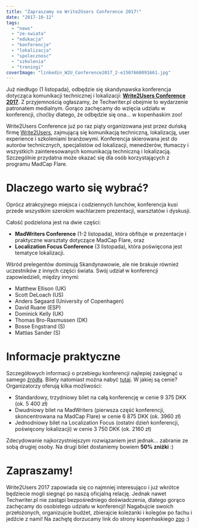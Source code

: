 ```yaml
---
title: "Zapraszamy na Write2Users Conference 2017!"
date: "2017-10-12"
tags:
  - "news"
  - "ze-swiata"
  - "edukacja"
  - "konferencje"
  - "lokalizacja"
  - "spolecznosc"
  - "szkolenia"
  - "treningi"
coverImage: "linkedin_W2U_Conference2017_2-e1507660091661.jpg"
---
```


Już niedługo (1 listopada), odbędzie się skandynawska konferencja dotycząca
komunikacji technicznej i lokalizacji:
[**Write2Users Conference 2017**](http://write2users.com/w2u-conference-2017/).
Z przyjemnością ogłaszamy, że Techwriter.pl obejmie to wydarzenie patronatem
medialnym. Gorąco zachęcamy do wzięcia udziału w konferencji, choćby dlatego, że
odbędzie się ona... w kopenhaskim zoo!

Write2Users Conference już po raz piąty organizowana jest przez duńską firmę
[Write2Users](http://write2users.com), zajmującą się komunikacją techniczną,
lokalizacją, user experience i szkoleniami branżowymi. Konferencja skierowana
jest do autorów technicznych, specjalistów od lokalizacji, menedżerów, tłumaczy
i wszystkich zainteresowanych komunikacją techniczną i lokalizacją. Szczególnie
przydatna może okazać się dla osób korzystających z programu MadCap Flare.

# Dlaczego warto się wybrać?

Oprócz atrakcyjnego miejsca i codziennych lunchów, konferencja kusi przede
wszystkim szerokim wachlarzem prezentacji, warsztatów i dyskusji.

Całość podzielona jest na dwie części:

- **MadWriters Conference** (1-2 listopada), która obfituje w prezentacje i
  praktyczne warsztaty dotyczące MadCap Flare, oraz
- **Localization Focus Conference** (3 listopada), która poświęcona jest
  tematyce lokalizacji.

Wśród prelegentów dominują Skandynawowie, ale nie brakuje również uczestników z
innych części świata. Swój udział w konferencji zapowiedzieli, między innymi:

- Matthew Ellison (UK)
- Scott DeLoach (US)
- Anders Søgaard (University of Copenhagen)
- David Ruane (ESP)
- Dominick Kelly (UK)
- Thomas Bro-Rasmussen (DK)
- Bosse Engstrand (S)
- Mattias Sander (S)

# Informacje praktyczne

Szczegółowych informacji o przebiegu konferencji najlepiej zasięgnąć u samego
[źródła](http://write2users.com/w2u-conference-2017/). Bilety natomiast można
nabyć [tutaj](http://write2users.com/conference-2017-order-ticket/). W jakiej są
cenie? Organizatorzy oferują kilka możliwości:

- Standardowy, trzydniowy bilet na całą konferencję w cenie 9 375 DKK (ok. 5 400
  zł)
- Dwudniowy bilet na MadWriters (pierwsza część konferencji, skoncentrowana na
  MadCap Flare) w cenie 6 875 DKK (ok. 3960 zł)
- Jednodniowy bilet na Localization Focus (ostatni dzień konferencji, poświęcony
  lokalizacji) w cenie 3 750 DKK (ok. 2160 zł)

Zdecydowanie najkorzystniejszym rozwiązaniem jest jednak... zabranie ze sobą
drugiej osoby. Na drugi bilet dostaniemy bowiem **50% zniżki** :)

# Zapraszamy!

Write2Users 2017 zapowiada się co najmniej interesująco i już wkrótce będziecie
mogli siegnąć po naszą oficjalną relację. Jednak nawet Techwriter.pl nie zastąpi
bezpośredniego doświadczenia, dlatego gorąco zachęcamy do osobistego udziału w
konferencji! Nagabujcie swoich przełożonych, organizujcie budżet, zbierajcie
koleżanki i kolegów po fachu i jedźcie z nami! Na zachętę dorzucamy link do
strony kopenhaskiego [zoo](https://www.zoo.dk/en//) :)
